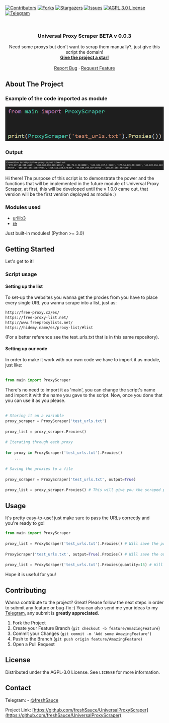 <!-- PROJECT SHIELDS -->
<!--
*** I'm using markdown "reference style" links for readability.
*** Reference links are enclosed in brackets [ ] instead of parentheses ( ).
*** See the bottom of this document for the declaration of the reference variables
*** for contributors-url, forks-url, etc. This is an optional, concise syntax you may use.
*** https://www.markdownguide.org/basic-syntax/#reference-style-links
-->

[![Contributors][contributors-shield]][contributors-url]
[![Forks][forks-shield]][forks-url]
[![Stargazers][stars-shield]][stars-url]
[![Issues][issues-shield]][issues-url]
[![AGPL 3.0 License][license-shield]][license-url]
[![Telegram][telegram-shield]][telegram-url]



<!-- PROJECT LOGO -->
<br />

  <h3 align="center">Universal Proxy Scraper BETA v 0.0.3</h3>

  <p align="center">
    Need some proxys but don't want to scrap them manually?, just give this script the domain!
    <br />
    <a href="https://github.com/freshSauce/UniversalProxyScraper"><strong>Give the project a star!</strong></a>
    <br />
    <br />
    <a href="https://github.com/freshSauce/UniversalProxyScraper/issues">Report Bug</a>
    ·
    <a href="https://github.com/freshSauce/UniversalProxyScraper/issues">Request Feature</a>
  </p>


<!-- ABOUT THE PROJECT -->
## About The Project

### Example of the code imported as module
[![Module][example-script]](https://github.com/freshSauce/UniversalProxyScraper/)

### Output
[![Output][example-output]](https://github.com/freshSauce/UniversalProxyScraper/)

Hi there! The purpose of this script is to demonstrate the power and the functions that will be implemented in the future module of Universal Proxy Scraper, at first, this will be developed until the v 1.0.0 came out, that version will be the first version deployed as module :)

### Modules used

* [urllib3](https://urllib3.readthedocs.io/)
* [re](https://docs.python.org/3/library/re.html)

Just built-in modules! (Python >= 3.0)

<!-- GETTING STARTED -->
## Getting Started

Let's get to it! 

### Script usage

#### Setting up the list

To set-up the websites you wanna get the proxies from you have to place every single URL you wanna scrape into a list, just as:

```
http://free-proxy.cz/es/
https://free-proxy-list.net/
http://www.freeproxylists.net/
https://hidemy.name/es/proxy-list/#list
```

(For a better reference see the test_urls.txt that is in this same repository).

#### Setting up our code

In order to make it work with our own code we have to import it as module, just like:
```python

from main import ProxyScraper

```
There's no need to import it as 'main', you can change the script's name and import it with the name you gave to the script.
Now, once you done that you can use it as you please.

```python

# Storing it on a variable
proxy_scraper = ProxyScraper('test_urls.txt')

proxy_list = proxy_scraper.Proxies()

# Iterating through each proxy

for proxy in ProxyScraper('test_urls.txt').Proxies()
    ...

# Saving the proxies to a file

proxy_scraper = ProxyScraper('test_urls.txt', output=True)

proxy_list = proxy_scraper.Proxies() # This will give you the scraped proxies and save them into a file.

```



<!-- USAGE EXAMPLES -->
## Usage

It's pretty easy-to-use! just make sure to pass the URLs correctly and you're ready to go!
```python
from main import ProxyScraper

proxy_list = ProxyScraper('test_urls.txt').Proxies() # Will save the proxies list on a variable

ProxyScraper('test_urls.txt', output=True).Proxies() # Will save the output into an output file

proxy_list = ProxyScraper('test_urls.txt').Proxies(quantity=15) # Will save 15 of the scraped proxies into a variable (10 by default)
```

Hope it is useful for you!

<!-- CONTRIBUTING -->
## Contributing

Wanna contribute to the project? Great! Please follow the next steps in order to submit any feature or bug-fix :) You can also send me your ideas to my [Telegram](https://t.me/freshSauce), any submit is **greatly appreciated**.

1. Fork the Project
2. Create your Feature Branch (`git checkout -b feature/AmazingFeature`)
3. Commit your Changes (`git commit -m 'Add some AmazingFeature'`)
4. Push to the Branch (`git push origin feature/AmazingFeature`)
5. Open a Pull Request



<!-- LICENSE -->
## License

Distributed under the AGPL-3.0 License. See `LICENSE` for more information.



<!-- CONTACT -->
## Contact

Telegram: - [@freshSauce](https://t.me/freshSauce)

Project Link: [https://github.com/freshSauce/UniversalProxyScraper](https://github.com/freshSauce/UniversalProxyScraper)






<!-- MARKDOWN LINKS & IMAGES -->
<!-- https://www.markdownguide.org/basic-syntax/#reference-style-links -->
[contributors-shield]: https://img.shields.io/github/contributors/freshSauce/UniversalProxyScraper.svg?style=for-the-badge
[contributors-url]: https://github.com/freshSauce/UniversalProxyScraper/graphs/contributors
[forks-shield]: https://img.shields.io/github/forks/freshSauce/UniversalProxyScraper.svg?style=for-the-badge
[forks-url]: https://github.com/freshSauce/UniversalProxyScraper/network/members
[stars-shield]: https://img.shields.io/github/stars/freshSauce/UniversalProxyScraper.svg?style=for-the-badge
[stars-url]: https://github.com/freshSauce/UniversalProxyScraper/stargazers
[issues-shield]: https://img.shields.io/github/issues/freshSauce/UniversalProxyScraper.svg?style=for-the-badge
[issues-url]: https://github.com/freshSauce/UniversalProxyScraper/issues
[license-shield]: https://img.shields.io/github/license/freshSauce/UniversalProxyScraper.svg?style=for-the-badge
[license-url]: https://github.com/freshSauce/UniversalProxyScraper/blob/master/LICENSE.txt
[telegram-shield]: https://img.shields.io/badge/-@freshSauce-black?style=for-the-badge&logo=telegram&colorB=0af
[telegram-url]: https://t.me/freshSauce
[example-script]: images/example_script.png
[example-output]: images/example_output.png
